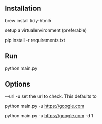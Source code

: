 ## Installation

brew install tidy-html5


setup a virtualenvironment (preferable)

pip install -r requirements.txt


## Run

python main.py

## Options

--url -u set the url to check. This defaults to 

python main.py -u https://google.com

python main.py -u https://google.com -d 1